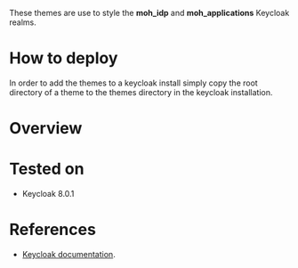 These themes are use to style the **moh_idp** and **moh_applications** Keycloak realms. 

# How to deploy

In order to add the themes to a keycloak install simply copy the root directory of a theme to the themes directory in the keycloak installation.

# Overview


# Tested on
* Keycloak 8.0.1

# References
* [Keycloak documentation](https://www.keycloak.org/docs/latest/server_development/#_themes).
